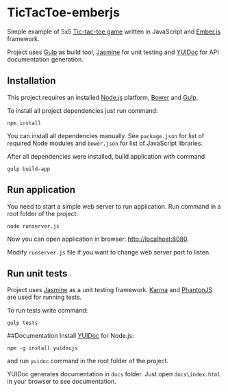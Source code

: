TicTacToe-emberjs
=================
Simple example of 5x5 [Tic-tac-toe game](http://en.wikipedia.org/wiki/Tic-tac-toe) written in JavaScript and 
[Ember.js](http://emberjs.com) framework.

Project uses [Gulp](http://gulpjs.com) as build tool, [Jasmine](http://jasmine.github.io/) for unit testing and
[YUIDoc](http://yui.github.io/yuidoc/) for API documentation generation.

## Installation
This project requires an installed [Node.js](http://nodejs.org/) platform, [Bower](http://bower.io/) and [Gulp](http://gulpjs.com/).

To install all project dependencies just run command:

```
npm install
```

You can install all dependencies manually. See `package.json` for list of required Node modules and
`bower.json` for list of JavaScript libraries.

After all dependencies were installed, build application with command

```
gulp build-app
```

## Run application
You need to start a simple web server to run application. Run command in a root folder of the project:

```
node runserver.js
```

Now you can open application in browser: [http://localhost:8080](http://localhost:8080).

Modify `runserver.js` file if you want to change web server port to listen.

## Run unit tests
Project uses [Jasmine](http://http://jasmine.github.io/) as a unit testing framework. [Karma](http://karma-runner.github.io) and 
[PhantonJS](http://phantomjs.org/) are used for running tests.

To run tests write command:

```
gulp tests
```

##Documentation
Install [YUIDoc](http://yui.github.io/yuidoc/) for Node.js:

```
npm -g install yuidocjs
```

and run `yuidoc` command in the root folder of the project.

YUIDoc generates documentation in `docs` folder. Just open `docs\index.html` in your browser to see documentation. 
